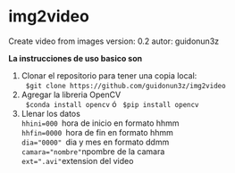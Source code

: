 # img2video

Create video from images
version: 0.2
autor: guidonun3z

**La instrucciones de uso basico son<br>**

1. Clonar el repositorio para tener una copia local:<br>
   ` $git clone https://github.com/guidonun3z/img2video`<br>
2. Agregar la libreria OpenCV<br>
   ` $conda install opencv` ó ` $pip install opencv`<br>
3. Llenar los datos<br>
   `hhini=000 `hora de inicio en formato hhmm<br>
   `hhfin=0000 `hora de fin en formato hhmm<br>
   `dia="0000" `dia y mes en formato ddmm<br>
   `camara="nombre"`npombre de la camara<br>
   `ext=".avi"`extension del video <br>
